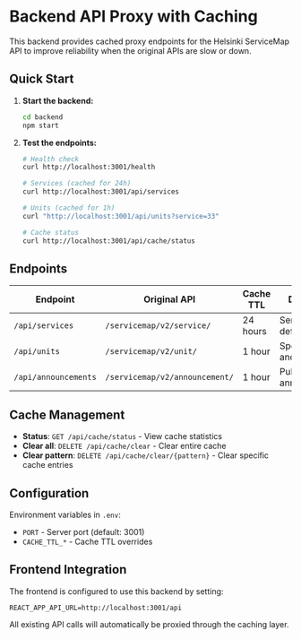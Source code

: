 # Backend API Proxy with Caching

This backend provides cached proxy endpoints for the Helsinki ServiceMap API to improve reliability when the original APIs are slow or down.

## Quick Start

1. **Start the backend:**
   ```bash
   cd backend
   npm start
   ```

2. **Test the endpoints:**
   ```bash
   # Health check
   curl http://localhost:3001/health
   
   # Services (cached for 24h)
   curl http://localhost:3001/api/services
   
   # Units (cached for 1h) 
   curl "http://localhost:3001/api/units?service=33"
   
   # Cache status
   curl http://localhost:3001/api/cache/status
   ```

## Endpoints

| Endpoint | Original API | Cache TTL | Description |
|----------|-------------|-----------|-------------|
| `/api/services` | `/servicemap/v2/service/` | 24 hours | Service definitions |
| `/api/units` | `/servicemap/v2/unit/` | 1 hour | Sports facilities and units |
| `/api/announcements` | `/servicemap/v2/announcement/` | 1 hour | Public announcements |

## Cache Management

- **Status**: `GET /api/cache/status` - View cache statistics
- **Clear all**: `DELETE /api/cache/clear` - Clear entire cache
- **Clear pattern**: `DELETE /api/cache/clear/{pattern}` - Clear specific cache entries

## Configuration

Environment variables in `.env`:
- `PORT` - Server port (default: 3001)
- `CACHE_TTL_*` - Cache TTL overrides

## Frontend Integration

The frontend is configured to use this backend by setting:
```
REACT_APP_API_URL=http://localhost:3001/api
```

All existing API calls will automatically be proxied through the caching layer.